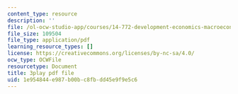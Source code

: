 ```yaml
---
content_type: resource
description: ''
file: /ol-ocw-studio-app/courses/14-772-development-economics-macroeconomics-spring-2013/1e954844e987b00bc8fbdd45e9f9e5c6_IVm21JGcwFo.pdf
file_size: 109504
file_type: application/pdf
learning_resource_types: []
license: https://creativecommons.org/licenses/by-nc-sa/4.0/
ocw_type: OCWFile
resourcetype: Document
title: 3play pdf file
uid: 1e954844-e987-b00b-c8fb-dd45e9f9e5c6
---
```


